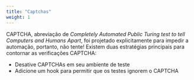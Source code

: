 ```yaml
---
title: "Captchas"
weight: 1
---
```


CAPTCHA, abreviação de _Completely Automated Public Turing test
to tell Computers and Humans Apart_,
foi projetado explicitamente para impedir a automação, portanto, não tente!
Existem duas estratégias principais para contornar as verificações CAPTCHA:

* Desative CAPTCHAs em seu ambiente de teste
* Adicione um hook para permitir que os testes ignorem o CAPTCHA
